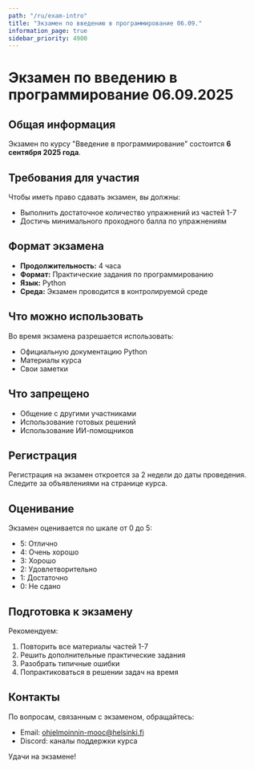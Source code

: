 ```yaml
---
path: "/ru/exam-intro"
title: "Экзамен по введению в программирование 06.09."
information_page: true
sidebar_priority: 4900
---
```


# Экзамен по введению в программирование 06.09.2025

## Общая информация

Экзамен по курсу "Введение в программирование" состоится **6 сентября 2025 года**.

## Требования для участия

Чтобы иметь право сдавать экзамен, вы должны:
- Выполнить достаточное количество упражнений из частей 1-7
- Достичь минимального проходного балла по упражнениям

## Формат экзамена

- **Продолжительность:** 4 часа
- **Формат:** Практические задания по программированию
- **Язык:** Python
- **Среда:** Экзамен проводится в контролируемой среде

## Что можно использовать

Во время экзамена разрешается использовать:
- Официальную документацию Python
- Материалы курса
- Свои заметки

## Что запрещено

- Общение с другими участниками
- Использование готовых решений
- Использование ИИ-помощников

## Регистрация

Регистрация на экзамен откроется за 2 недели до даты проведения. Следите за объявлениями на странице курса.

## Оценивание

Экзамен оценивается по шкале от 0 до 5:
- 5: Отлично
- 4: Очень хорошо
- 3: Хорошо
- 2: Удовлетворительно
- 1: Достаточно
- 0: Не сдано

## Подготовка к экзамену

Рекомендуем:
1. Повторить все материалы частей 1-7
2. Решить дополнительные практические задания
3. Разобрать типичные ошибки
4. Попрактиковаться в решении задач на время

## Контакты

По вопросам, связанным с экзаменом, обращайтесь:
- Email: ohjelmoinnin-mooc@helsinki.fi
- Discord: каналы поддержки курса

Удачи на экзамене!